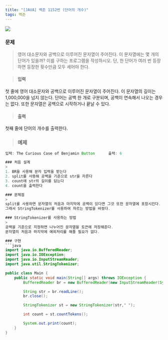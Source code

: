 ```yaml
---
title: "[JAVA] 백준 1152번 (단어의 개수)"
tags: 백준
---
```


![](https://velog.velcdn.com/images/2d3_kk/post/fd0a5cda-4e2c-4eb5-955a-9f4608ba744f/image.png)

### 문제
>영어 대소문자와 공백으로 이루어진 문자열이 주어진다.
이 문자열에는 몇 개의 단어가 있을까?
이를 구하는 프로그램을 작성하시오.
단, 한 단어가 여러 번 등장하면 등장한 횟수만큼 모두 세어야 한다.

>#### 입력
첫 줄에 영어 대소문자와 공백으로 이루어진 문자열이 주어진다.
이 문자열의 길이는 1,000,000을 넘지 않는다.
단어는 공백 한 개로 구분되며, 공백이 연속해서 나오는 경우는 없다.
또한 문자열은 공백으로 시작하거나 끝날 수 있다.

>#### 출력
첫째 줄에 단어의 개수를 출력한다.

>### 예제
```java
입력: The Curious Case of Benjamin Button      출력: 6

### 처음 설계
>
1. BR을 사용해 문자 입력을 받는다
2. split를 사용해 공백을 기준으로 str을 자른다
3. count에 str의 길이를 담는다
4. count을 출력한다

### 문제점
>
split를 사용하면 문자열의 처음과 마지막에 공백이 있다면 그것 또한 문자열에 포함시킨다.
그래서 StringTokenizer를 사용하여 자르는 방법을 바꿨다.

### StringTokenizer를 사용하는 방법
>
공백을 기준으로 지정하면 나누어진 문자열을 토큰에 저장해준다.
문자열의 처음과 마지막에 예외처리를 해줄 필요가 없다.

### 구현
```java
import java.io.BufferedReader;
import java.io.IOException;
import java.io.InputStreamReader;
import java.util.StringTokenizer;

public class Main {
    public static void main(String[] args) throws IOException {
        BufferedReader br = new BufferedReader(new InputStreamReader(System.in));

        String str = br.readLine();
        br.close();

        StringTokenizer st = new StringTokenizer(str," ");

        int count = st.countTokens();

        System.out.print(count);
    }
}

```
